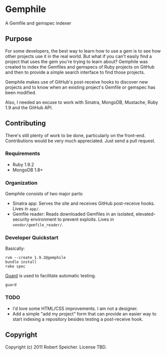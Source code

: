 # Gemphile

A Gemfile and gemspec indexer

## Purpose

For some developers, the best way to learn how to use a gem is to see how other
projects use it in the real world. But what if you can't easily find a project
that uses the gem you're trying to learn about? Gemphile was created to index
the Gemfiles and gemspecs of Ruby projects on GitHub and then to provide a
simple search interface to find those projects.

Gemphile makes use of GitHub's post-receive hooks to discover new projects and
to know when an existing project's Gemfile or gemspec has been modified.

Also, I needed an excuse to work with Sinatra, MongoDB, Mustache, Ruby 1.9 and
the GitHub API.

## Contributing

There's still plenty of work to be done, particularly on the front-end.
Contributions would be very much appreciated. Just send a pull request.

### Requirements

* Ruby 1.9.2
* MongoDB 1.8+

### Organization

Gemphile consists of two major parts:

* Sinatra app: Serves the site and receives GitHub post-receive hooks. Lives in
  `app/`.
* Gemfile reader: Reads downloaded Gemfiles in an isolated, elevated-security
  environment to prevent exploits. Lives in `vendor/gemfile_reader/`.

### Developer Quickstart

Basically:

    rvm --create 1.9.2@gemphile
    bundle install
    rake spec

[Guard](https://github.com/guard/guard) is used to facilitate automatic testing.

    guard

### TODO

* I'd love some HTML/CSS improvements. I am not a designer.
* Add a simple "add my project" form that can provide an easier way to start
  indexing a repository besides testing a post-receive hook.

## Copyright

Copyright (c) 2011 Robert Speicher. License TBD.

